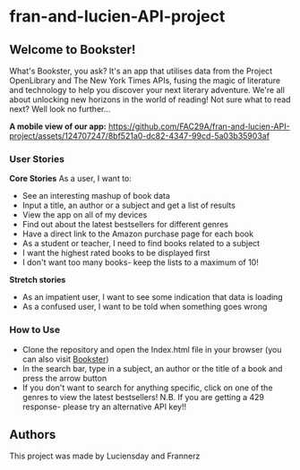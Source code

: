 # fran-and-lucien-API-project

## Welcome to Bookster!
What's Bookster, you ask? It's an app that utilises data from the Project OpenLibrary and The New York Times APIs, fusing the magic of literature and technology to help you discover your next literary adventure. We're all about unlocking new horizons in the world of reading! Not sure what to read next? Well look no further...

**A mobile view of our app:**
https://github.com/FAC29A/fran-and-lucien-API-project/assets/124707247/8bf521a0-dc82-4347-99cd-5a03b35903af 
### User Stories 
**Core Stories**
As a user, I want to:
- See an interesting mashup of book data
- Input a title, an author or a subject and get a list of results
- View the app on all of my devices
- Find out about the latest bestsellers for different genres
- Have a direct link to the Amazon purchase page for each book
- As a student or teacher, I need to find books related to a subject
- I want the highest rated books to be displayed first
- I don't want too many books- keep the lists to a maximum of 10!

**Stretch stories**
- As an impatient user, I want to see some indication that data is loading
- As a confused user, I want to be told when something goes wrong

### How to Use
- Clone the repository and open the Index.html file in your browser (you can also visit [Bookster](https://fac29a.github.io/fran-and-lucien-API-project/))
- In the search bar, type in a subject, an author or the title of a book and press the arrow button
- If you don't want to search for anything specific, click on one of the genres to view the latest bestsellers!
N.B. If you are getting a 429 response- please try an alternative API key!!

## Authors
This project was made by Luciensday and Frannerz
